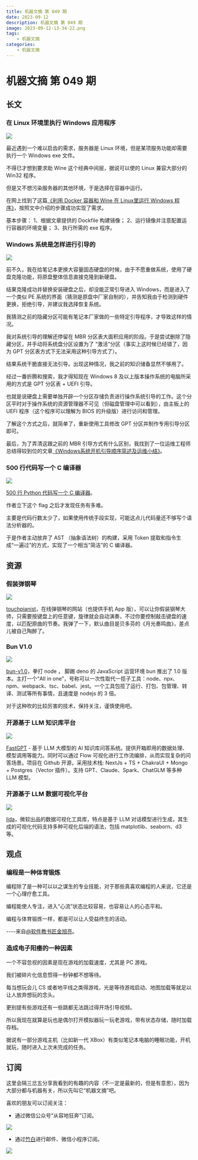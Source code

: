 ```yaml
---
title: 机器文摘 第 049 期
date: 2023-09-12
description: 机器文摘 第 049 期
image: 2023-09-12-13-34-22.png
tags: 
    - 机器文摘
categories:
    - 机器文摘
---
```

# 机器文摘 第 049 期

## 长文
### 在 Linux 环境里执行 Windows 应用程序
![](2023-09-12-13-33-44.png)

最近遇到一个难以启齿的需求，服务器是 Linux 环境，但是某项服务功能却需要执行一个 Windows exe 文件。 

不得已才想到要求助 Wine 这个经典中间层，据说可以使的 Linux 兼容大部分的 Win32 程序。

但是又不想污染服务器的其他环境，于是选择在容器中运行。

在网上找到了这篇[《利用 Docker 容器和 Wine 在 Linux里运行 Windows 程序》](https://leimao.github.io/blog/Docker-Wine/)，按照文中介绍的步骤成功实现了需求。

基本步骤：
1、根据文章提供的 Dockfile 构建镜像；
2、运行镜像并注意配置运行容器的环境变量；
3、执行所需的 exe 程序。

### Windows 系统是怎样进行引导的
![](2023-09-12-13-34-06.png)

前不久，我在给笔记本更换大容量固态硬盘的时候，由于不愿重做系统，使用了硬盘克隆功能，将原盘整体信息直接克隆到新硬盘。

结果克隆成功并替换安装硬盘之后，却没能正常引导进入 Windows，而是进入了一个类似 PE 系统的界面（猜测是原盘中厂家自制的），并告知我由于检测到硬件更换，拒绝引导，并建议我选择恢复系统。

我猜测之前的隐藏分区可能有笔记本厂家做的一些特定引导程序，才导致这样的情况。

我对系统引导的理解还停留在 MBR 分区表大面积应用的阶段。于是尝试删除了隐藏分区，并手动将系统盘分区设置为了 “激活”分区（事实上这时候已经错了，因为 GPT 分区表方式下无法采用这种引导方式了）。

结果系统干脆直接无法引导。出现这种情况，我之前的知识储备显然不够用了。

经过一番折腾和搜索，我才得知现在 Windows 8 及以上版本操作系统的电脑所采用的方式是 GPT 分区表 + UEFI 引导。

也就是说硬盘上需要单独开辟一个分区存储负责进行操作系统引导的工作。这个分区平时对于操作系统的资源管理器不可见（但磁盘管理中可以看到），由主板上的 UEFI 程序（这个程序可以理解为 BIOS 的升级版）进行访问和管理。

了解这个方式之后，就简单了，重新使用工具修改 GPT 分区并制作专用引导分区即可。

最后，为了弄清这跟之前的 MBR 引导方式有什么区别，我找到了一位运维工程师总结得较到位的文章[《Windows系统开机引导顺序简述及运维小结》](https://zhuanlan.zhihu.com/p/355526135)。

### 500 行代码写一个 C 编译器
![](2023-09-12-13-34-22.png)

[500 行 Python 代码写一个 C 编译器](https://vgel.me/posts/c500/)。

作者立下这个 flag 之后才发现任务有多难。

主要是代码行数太少了，如果使用传统手段实现，可能这点儿代码量还不够写个语法分析器的。

于是作者主动放弃了 AST （抽象语法树）的构建，采用 Token 提取和指令生成“一遍过”的方式，实现了一个相当“简洁”的 C 编译器。

## 资源
### 假装弹钢琴
![](2023-09-12-13-34-51.png)

[touchpianist](http://touchpianist.com/)，在线弹钢琴的网站（也提供手机 App 版），可以让你假装钢琴大师，只需要按键盘上的任意键，旋律就会自动演奏，不过你要控制敲击键盘的速度，以匹配原曲的节奏。我弹了一下，默认曲目是贝多芬的《月光奏鸣曲》，差点儿被自己陶醉了。 ​​​

### Bun V1.0
![](2023-09-12-13-35-09.png)

[bun-v1.0](https://bun.sh/blog/bun-v1.0)，拳打 node ， 脚踢 deno 的 JavaScript 运营环境 bun 推出了 1.0 版本。主打一个“All in one”，号称可以一次性取代一揽子工具：node、npx、npm、webpack、tsc、babel、jest。一个工具包揽了运行、打包、包管理、转译、测试等所有事情，且速度是 nodejs 的 3 倍。

对于这种吹的比较厉害的技术，保持关注，谨慎使用吧。

### 开源基于 LLM 知识库平台
![](2023-09-12-13-35-24.png)

[FastGPT](https://github.com/labring/FastGPT) - 基于 LLM 大模型的 AI 知识库问答系统。提供开箱即用的数据处理、模型调用等能力。同时可以通过 Flow 可视化进行工作流编排，从而实现复杂的问答场景。项目在 Github 开源，采用技术栈: NextJs + TS + ChakraUI + Mongo + Postgres（Vector 插件）。支持 GPT、Claude、Spark、ChatGLM 等多种 LLM 模型。

### 开源基于 LLM 数据可视化平台
![](2023-09-12-13-35-35.png)

[lida](https://github.com/microsoft/lida)，微软出品的数据可视化工具库，特点是基于 LLM 对话模型进行生成，其生成的可视化代码支持多种可视化后端的语法，包括 matplotlib、seaborn、d3等。 ​​​

## 观点
### 编程是一种体育锻炼
编程除了是一种可以以之谋生的专业技能，对于那些真喜欢编程的人来说，它还是一个心理疗愈工具。

编程能使人专注，进入“心流”状态比较容易，也容易让人的心态平和。

编程与体育锻炼一样，都是可以让人受益终生的活动。

----来自[@软件教书匠金旭亮](https://weibo.com/1461522430/NiEh1BHMt)。

### 造成电子阳痿的一种因素
一个不容忽视的因素是现在游戏的加载速度，尤其是 PC 游戏。

我们被碎片化信息惯得一秒钟都不想等待。

每当想玩会儿 CS 或者地平线之类得游戏，光是等待游戏启动、地图加载等就足以让人放弃想玩的念头。

更别提有些游戏还有一些跳都无法跳过得开场引导视频。

所以我现在就算是玩也是偶尔打开模拟器玩一玩老游戏，带有状态存储，随时加载存档。

据说有一部分游戏主机（比如新一代 XBox）有类似笔记本电脑的睡眠功能，开机就玩，随时进入上次未完成的任务。


## 订阅
这里会隔三岔五分享我看到的有趣的内容（不一定是最新的，但是有意思），因为大部分都与机器有关，所以先叫它“机器文摘”吧。

喜欢的朋友可以订阅关注：

- 通过微信公众号“从容地狂奔”订阅。

![](../weixin.jpg)

- 通过[竹白](https://zhubai.love/)进行邮件、微信小程序订阅。

![](../zhubai.jpg)